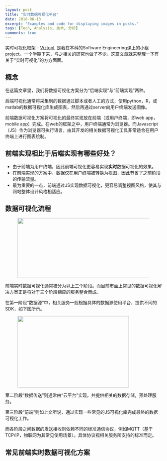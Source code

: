 ```yaml
---
layout: post
title: "实时数据可视化平台"
date: 2018-06-13
excerpt: "Examples and code for displaying images in posts."
tags: [Tech, Analysis, 技术, 分析]
comments: true
---
```


实时可视化框架 - <a href="https://bignova.github.io/viztool/">Viztool</a>, 是我在本科的Software Engineering课上的小组project。一个学期下来，与之相关的研究也做了不少。这篇文章就来整理一下有关于“实时可视化”的方方面面。

## 概念

在这篇文章里，我们将数据可视化方案分为“后端实现”与“前端实现”两种。

后端可视化通常将采集到的数据通过脚本或者人工的方式，使用python，R，或matlab的数据可视化库生成图表，然后再通过server向用户终端发送图像。

前端数据可视化方案将可视化的最终实现放在前端（或用户终端，即web app，mobile app）完成。在web的框架之中，用户终端通常为浏览器。而Javascript（JS）作为浏览器可执行语言，由其开发的相关数据可视化工具非常适合在用户终端上进行图表绘制。

## 前端实现相比于后端实现有哪些好处？

* 由于前端为用户终端，因此前端可视化更容易实现**实时**数据可视化的效果。
* 在前端实现的方案中，数据仅在用户终端被转换为视图，因此节省了之前阶段的传输流量。
* 最为重要的一点，前端通过JS实现数据可视化，更容易调整视图风格，使其与网站整体设计风格相适应。

## 数据可视化流程

<figure>
	<img src="https://user-images.githubusercontent.com/11435445/41342508-fc9dafce-6f2e-11e8-8d20-cd7723673719.png" width="610px" height="193px">
</figure>

前端实时数据可视化通常被分为以上三个阶段。而目前市面上常见的数据可视化解决方案正是将对于三个阶段相应的服务整合而成。

在第一阶段“数据源”中，相关服务一般根据具体的数据源使用平台，提供不同的SDK，如下图所示。

<figure>
	<img src="https://user-images.githubusercontent.com/11435445/41342656-57b7eed8-6f2f-11e8-8381-3e5239955c8e.png" width="358px" height="230px">
</figure>

第二阶段“数据传送”则通常由“云平台”实现，并提供相关的数据存储，预处理服务。

第三阶段“前端”则如上文所说，通过实现一些常见的JS可视化库完成最终的数据可视化工作。

而各阶段之间数据的发送接收则依赖不同的标准通信协议，例如MQTT（基于TCP/IP，物联网为其常见使用场景）。具体协议视相关服务所支持的标准而定。

## 常见前端实时数据可视化方案
